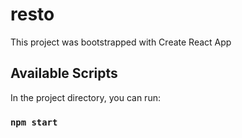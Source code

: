 # resto

This project was bootstrapped with Create React App

## Available Scripts

In the project directory, you can run:

### `npm start`


